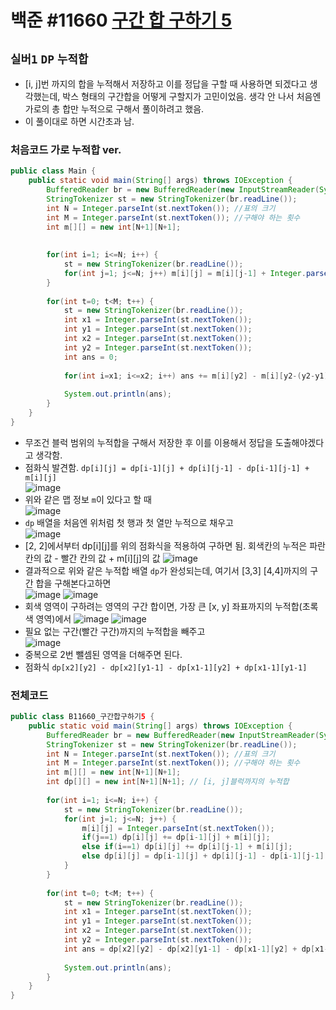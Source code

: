 # 백준 #11660 [구간 합 구하기 5](https://www.acmicpc.net/problem/11660)
`실버1` `DP` `누적합`
---
- [i, j]번 까지의 합을 누적해서 저장하고 이를 정답을 구할 때 사용하면 되겠다고 생각했는데, 박스 형태의 구간합을 어떻게 구할지가 고민이었음. 생각 안 나서 처음엔 가로의 총 합만 누적으로 구해서 풀이하려고 했음.
- 이 풀이대로 하면 시간초과 남.
### 처음코드 가로 누적합 ver.
```java
public class Main {
	public static void main(String[] args) throws IOException {
		BufferedReader br = new BufferedReader(new InputStreamReader(System.in));
		StringTokenizer st = new StringTokenizer(br.readLine());
		int N = Integer.parseInt(st.nextToken()); //표의 크기
		int M = Integer.parseInt(st.nextToken()); //구해야 하는 횟수
		int m[][] = new int[N+1][N+1];
		
		
		for(int i=1; i<=N; i++) {
			st = new StringTokenizer(br.readLine());
			for(int j=1; j<=N; j++) m[i][j] = m[i][j-1] + Integer.parseInt(st.nextToken()); //가로로 누적해서 저장함
		}
		
		for(int t=0; t<M; t++) {
			st = new StringTokenizer(br.readLine());
			int x1 = Integer.parseInt(st.nextToken());
			int y1 = Integer.parseInt(st.nextToken());
			int x2 = Integer.parseInt(st.nextToken());
			int y2 = Integer.parseInt(st.nextToken());
			int ans = 0;
			
			for(int i=x1; i<=x2; i++) ans += m[i][y2] - m[i][y2-(y2-y1)-1];
			
			System.out.println(ans);
		}
	}
}
```
- 무조건 블럭 범위의 누적합을 구해서 저장한 후 이를 이용해서 정답을 도출해야겠다고 생각함.
- 점화식 발견함. `dp[i][j] = dp[i-1][j] + dp[i][j-1] - dp[i-1][j-1] + m[i][j]`  
![image](https://user-images.githubusercontent.com/28249948/165129982-b6999341-632f-4081-b86d-e08e1943d005.png)  
- 위와 같은 맵 정보 `m`이 있다고 할 때  
![image](https://user-images.githubusercontent.com/28249948/165129500-09a4d292-0f5f-4750-8f3e-0c3a1fa44826.png)  
- `dp` 배열을 처음엔 위처럼 첫 행과 첫 열만 누적으로 채우고  
![image](https://user-images.githubusercontent.com/28249948/165129367-1c0b6aae-4647-471e-b20f-b50a48322828.png)  
- [2, 2]에서부터 dp[i][j]를 위의 점화식을 적용하여 구하면 됨. 회색칸의 누적은 파란칸의 값 - 빨간 칸의 값 + m[i][j]의 값
![image](https://user-images.githubusercontent.com/28249948/165130543-432ead17-64ec-4973-a353-bd5bf5f0da77.png)  
- 결과적으로 위와 같은 누적합 배열 `dp`가 완성되는데, 여기서 [3,3] [4,4]까지의 구간 합을 구해본다고하면  
![image](https://user-images.githubusercontent.com/28249948/165131449-0db3a8ae-79b2-4aae-9b13-43a66c2635c9.png)
![image](https://user-images.githubusercontent.com/28249948/165131304-6297fec1-8454-463f-84f5-889a91db0157.png)
- 회색 영역이 구하려는 영역의 구간 합이면, 가장 큰 [x, y] 좌표까지의 누적합(초록색 영역)에서 
![image](https://user-images.githubusercontent.com/28249948/165131068-3e92800f-b502-4783-b26e-d40a0a947fcc.png)
![image](https://user-images.githubusercontent.com/28249948/165131128-f2ce66f8-9866-447d-a8c9-dc02fb86c9ef.png)
- 필요 없는 구간(빨간 구간)까지의 누적합을 빼주고  
![image](https://user-images.githubusercontent.com/28249948/165131204-c019a289-4439-4849-91bb-71d6ec87f4b0.png)  
- 중복으로 2번 뺄셈된 영역을 더해주면 된다.
- 점화식 `dp[x2][y2] - dp[x2][y1-1] - dp[x1-1][y2] + dp[x1-1][y1-1]`

### 전체코드
```java
public class B11660_구간합구하기5 {
	public static void main(String[] args) throws IOException {
		BufferedReader br = new BufferedReader(new InputStreamReader(System.in));
		StringTokenizer st = new StringTokenizer(br.readLine());
		int N = Integer.parseInt(st.nextToken()); //표의 크기
		int M = Integer.parseInt(st.nextToken()); //구해야 하는 횟수
		int m[][] = new int[N+1][N+1];
		int dp[][] = new int[N+1][N+1]; // [i, j]블럭까지의 누적합
		
		for(int i=1; i<=N; i++) {
			st = new StringTokenizer(br.readLine());
			for(int j=1; j<=N; j++) {
				m[i][j] = Integer.parseInt(st.nextToken());
				if(j==1) dp[i][j] += dp[i-1][j] + m[i][j];
				else if(i==1) dp[i][j] += dp[i][j-1] + m[i][j];
				else dp[i][j] = dp[i-1][j] + dp[i][j-1] - dp[i-1][j-1] + m[i][j];
			}
		}
		
		for(int t=0; t<M; t++) {
			st = new StringTokenizer(br.readLine());
			int x1 = Integer.parseInt(st.nextToken());
			int y1 = Integer.parseInt(st.nextToken());
			int x2 = Integer.parseInt(st.nextToken());
			int y2 = Integer.parseInt(st.nextToken());
			int ans = dp[x2][y2] - dp[x2][y1-1] - dp[x1-1][y2] + dp[x1-1][y1-1];
			
			System.out.println(ans);
		}
	}
}

```
